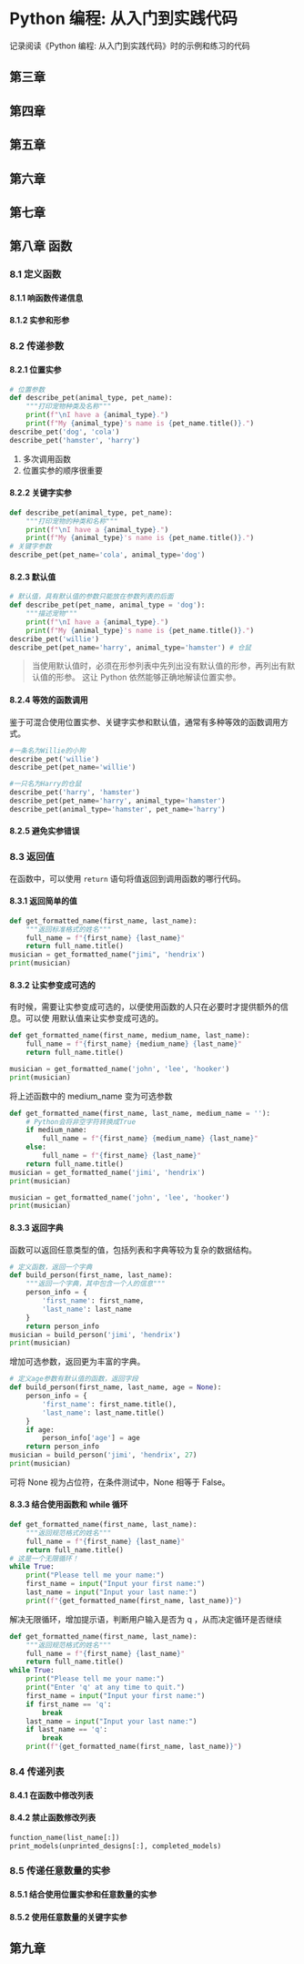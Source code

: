 # Python 编程: 从入门到实践代码

记录阅读《Python 编程: 从入门到实践代码》时的示例和练习的代码

## 第三章

## 第四章

## 第五章

## 第六章

## 第七章

## 第八章 函数

### 8.1 定义函数

#### 8.1.1 响函数传递信息

#### 8.1.2 实参和形参

### 8.2 传递参数

#### 8.2.1 位置实参

```python
# 位置参数
def describe_pet(animal_type, pet_name):
    """打印宠物种类及名称"""
    print(f"\nI have a {animal_type}.")
    print(f"My {animal_type}'s name is {pet_name.title()}.")
describe_pet('dog', 'cola')
describe_pet('hamster', 'harry')
```

1. 多次调用函数
2. 位置实参的顺序很重要

#### 8.2.2 关键字实参

```python
def describe_pet(animal_type, pet_name):
    """打印宠物的种类和名称"""
    print(f"\nI have a {animal_type}.")
    print(f"My {animal_type}'s name is {pet_name.title()}.")
# 关键字参数
describe_pet(pet_name='cola', animal_type='dog')
```

#### 8.2.3 默认值

```python
# 默认值，具有默认值的参数只能放在参数列表的后面
def describe_pet(pet_name, animal_type = 'dog'):
    """描述宠物"""
    print(f"\nI have a {animal_type}.")
    print(f"My {animal_type}'s name is {pet_name.title()}.")
describe_pet('willie')
describe_pet(pet_name='harry', animal_type='hamster') # 仓鼠
```

> 当使用默认值时，必须在形参列表中先列出没有默认值的形参，再列出有默认值的形参。
> 这让 Python 依然能够正确地解读位置实参。

#### 8.2.4 等效的函数调用

鉴于可混合使用位置实参、关键字实参和默认值，通常有多种等效的函数调用方式。

```python
#一条名为Willie的小狗
describe_pet('willie')
describe_pet(pet_name='willie')

#一只名为Harry的仓鼠
describe_pet('harry', 'hamster')
describe_pet(pet_name='harry', animal_type='hamster')
describe_pet(animal_type='hamster', pet_name='harry')
```

#### 8.2.5 避免实参错误

### 8.3 返回值

在函数中，可以使用 `return` 语句将值返回到调用函数的哪行代码。

#### 8.3.1 返回简单的值

```python
def get_formatted_name(first_name, last_name):
    """返回标准格式的姓名"""
    full_name = f"{first_name} {last_name}"
    return full_name.title()
musician = get_formatted_name("jimi", 'hendrix')
print(musician)
```

#### 8.3.2 让实参变成可选的

有时候，需要让实参变成可选的，以便使用函数的人只在必要时才提供额外的信息。可以使
用默认值来让实参变成可选的。

```python
def get_formatted_name(first_name, medium_name, last_name):
    full_name = f"{first_name} {medium_name} {last_name}"
    return full_name.title()

musician = get_formatted_name('john', 'lee', 'hooker')
print(musician)
```

将上述函数中的 medium_name 变为可选参数

```python
def get_formatted_name(first_name, last_name, medium_name = ''):
    # Python会将非空字符转换成True
    if medium_name:
        full_name = f"{first_name} {medium_name} {last_name}"
    else:
        full_name = f"{first_name} {last_name}"
    return full_name.title()
musician = get_formatted_name('jimi', 'hendrix')
print(musician)

musician = get_formatted_name('john', 'lee', 'hooker')
print(musician)
```

#### 8.3.3 返回字典

函数可以返回任意类型的值，包括列表和字典等较为复杂的数据结构。

```python
# 定义函数，返回一个字典
def build_person(first_name, last_name):
    """返回一个字典，其中包含一个人的信息"""
    person_info = {
        'first_name': first_name,
        'last_name': last_name
    }
    return person_info
musician = build_person('jimi', 'hendrix')
print(musician)
```

增加可选参数，返回更为丰富的字典。

```python
# 定义age参数有默认值的函数，返回字段
def build_person(first_name, last_name, age = None):
    person_info = {
        'first_name': first_name.title(),
        'last_name': last_name.title()
    }
    if age:
        person_info['age'] = age
    return person_info
musician = build_person('jimi', 'hendrix', 27)
print(musician)
```

可将 None 视为占位符，在条件测试中，None 相等于 False。

#### 8.3.3 结合使用函数和 while 循环

```python
def get_formatted_name(first_name, last_name):
    """返回规范格式的姓名"""
    full_name = f"{first_name} {last_name}"
    return full_name.title()
# 这是一个无限循环！
while True:
    print("Please tell me your name:")
    first_name = input("Input your first name:")
    last_name = input("Input your last name:")
    print(f"{get_formatted_name(first_name, last_name)}")
```

解决无限循环，增加提示语，判断用户输入是否为 q ，从而决定循环是否继续

```python
def get_formatted_name(first_name, last_name):
    """返回规范格式的姓名"""
    full_name = f"{first_name} {last_name}"
    return full_name.title()
while True:
    print("Please tell me your name:")
    print("Enter 'q' at any time to quit.")
    first_name = input("Input your first name:")
    if first_name == 'q':
        break
    last_name = input("Input your last name:")
    if last_name == 'q':
        break
    print(f"{get_formatted_name(first_name, last_name)}")
```

### 8.4 传递列表

#### 8.4.1 在函数中修改列表

#### 8.4.2 禁止函数修改列表

```python
function_name(list_name[:])
print_models(unprinted_designs[:], completed_models)
```

### 8.5 传递任意数量的实参

#### 8.5.1 结合使用位置实参和任意数量的实参

#### 8.5.2 使用任意数量的关键字实参

## 第九章
